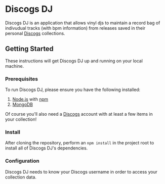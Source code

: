 # Discogs DJ
Discogs DJ is an application that allows vinyl djs to maintain a record bag of indivudual tracks (with bpm information) from releases saved in their personal [Discogs](https://www.discogs.com/) collections.

## Getting Started
These instructions will get Discogs DJ up and running on your local machine.

### Prerequisites
To run Discogs DJ, please ensure you have the following installed:
  1. [Node.js](https://nodejs.org/en/) with [npm](https://www.npmjs.com/)
  2. [MongoDB](https://www.mongodb.com/)

Of course you'll also need a [Discogs](https://www.discogs.com/) account with at least a few items in your collection!

### Install
After cloning the repository, perform an ```npm install``` in the project root to install all of Discogs DJ's dependencies.

### Configuration
Discogs DJ needs to know your Discogs username in order to access your collection data.
